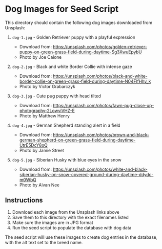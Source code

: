 # Dog Images for Seed Script

This directory should contain the following dog images downloaded from Unsplash:

1. `dog-1.jpg` - Golden Retriever puppy with a playful expression
   - Download from: https://unsplash.com/photos/golden-retriever-puppy-on-green-grass-field-during-daytime-Sg3XwuEpybU
   - Photo by Joe Caione

2. `dog-2.jpg` - Black and white Border Collie with intense gaze
   - Download from: https://unsplash.com/photos/black-and-white-border-collie-on-green-grass-field-during-daytime-N04FIfHhv_k
   - Photo by Victor Grabarczyk

3. `dog-3.jpg` - Cute pug puppy with head tilted
   - Download from: https://unsplash.com/photos/fawn-pug-close-up-photography-2LowviVHZ-E
   - Photo by Matthew Henry

4. `dog-4.jpg` - German Shepherd standing alert in a field
   - Download from: https://unsplash.com/photos/brown-and-black-german-shepherd-on-green-grass-field-during-daytime-UtrE5DcY8oQ
   - Photo by Jamie Street

5. `dog-5.jpg` - Siberian Husky with blue eyes in the snow
   - Download from: https://unsplash.com/photos/white-and-black-siberian-husky-on-snow-covered-ground-during-daytime-ddydc-m0WbQ
   - Photo by Alvan Nee

## Instructions

1. Download each image from the Unsplash links above
2. Save them to this directory with the exact filenames listed
3. Make sure the images are in JPG format
4. Run the seed script to populate the database with dog data

The seed script will use these images to create dog entries in the database, with the alt text set to the breed name.
